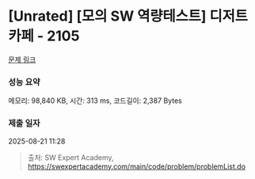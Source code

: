# [Unrated] [모의 SW 역량테스트] 디저트 카페 - 2105 

[문제 링크](https://swexpertacademy.com/main/code/problem/problemDetail.do?contestProbId=AV5VwAr6APYDFAWu) 

### 성능 요약

메모리: 98,840 KB, 시간: 313 ms, 코드길이: 2,387 Bytes

### 제출 일자

2025-08-21 11:28



> 출처: SW Expert Academy, https://swexpertacademy.com/main/code/problem/problemList.do